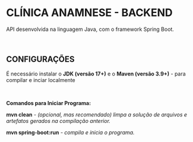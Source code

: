 ﻿# CLÍNICA ANAMNESE - BACKEND 

<p>API desenvolvida na linguagem Java, com o framework Spring Boot.</p>

<br/>

## CONFIGURAÇÕES
É necessário instalar o **JDK (versão 17+)** e o **Maven (versão 3.9+)** - para compilar e inciar localmente

<br/>

**Comandos para Iniciar Programa:**
<p><strong>mvn clean</strong> <em>- (opcional, mas recomendado) limpa a solução de arquivos e artefatos gerados na compilação anterior.</em></p>
<p><strong>mvn spring-boot:run</strong> <em>- compila e inicia o programa.</em></p>
